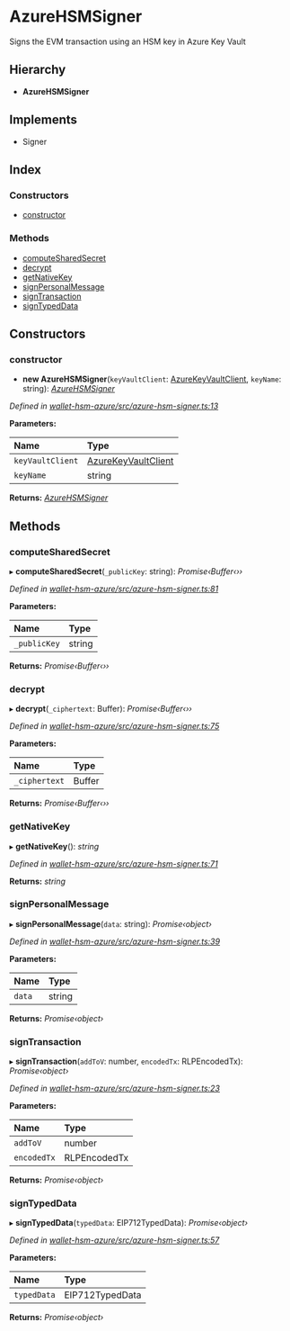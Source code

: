# AzureHSMSigner

Signs the EVM transaction using an HSM key in Azure Key Vault

## Hierarchy

* **AzureHSMSigner**

## Implements

* Signer

## Index

### Constructors

* [constructor]()

### Methods

* [computeSharedSecret]()
* [decrypt]()
* [getNativeKey]()
* [signPersonalMessage]()
* [signTransaction]()
* [signTypedData]()

## Constructors

### constructor

+ **new AzureHSMSigner**\(`keyVaultClient`: [AzureKeyVaultClient](), `keyName`: string\): [_AzureHSMSigner_]()

_Defined in_ [_wallet-hsm-azure/src/azure-hsm-signer.ts:13_](https://github.com/celo-org/celo-monorepo/blob/master/packages/sdk/wallets/wallet-hsm-azure/src/azure-hsm-signer.ts#L13)

**Parameters:**

| Name | Type |
| :--- | :--- |
| `keyVaultClient` | [AzureKeyVaultClient]() |
| `keyName` | string |

**Returns:** [_AzureHSMSigner_]()

## Methods

### computeSharedSecret

▸ **computeSharedSecret**\(`_publicKey`: string\): _Promise‹Buffer‹››_

_Defined in_ [_wallet-hsm-azure/src/azure-hsm-signer.ts:81_](https://github.com/celo-org/celo-monorepo/blob/master/packages/sdk/wallets/wallet-hsm-azure/src/azure-hsm-signer.ts#L81)

**Parameters:**

| Name | Type |
| :--- | :--- |
| `_publicKey` | string |

**Returns:** _Promise‹Buffer‹››_

### decrypt

▸ **decrypt**\(`_ciphertext`: Buffer\): _Promise‹Buffer‹››_

_Defined in_ [_wallet-hsm-azure/src/azure-hsm-signer.ts:75_](https://github.com/celo-org/celo-monorepo/blob/master/packages/sdk/wallets/wallet-hsm-azure/src/azure-hsm-signer.ts#L75)

**Parameters:**

| Name | Type |
| :--- | :--- |
| `_ciphertext` | Buffer |

**Returns:** _Promise‹Buffer‹››_

### getNativeKey

▸ **getNativeKey**\(\): _string_

_Defined in_ [_wallet-hsm-azure/src/azure-hsm-signer.ts:71_](https://github.com/celo-org/celo-monorepo/blob/master/packages/sdk/wallets/wallet-hsm-azure/src/azure-hsm-signer.ts#L71)

**Returns:** _string_

### signPersonalMessage

▸ **signPersonalMessage**\(`data`: string\): _Promise‹object›_

_Defined in_ [_wallet-hsm-azure/src/azure-hsm-signer.ts:39_](https://github.com/celo-org/celo-monorepo/blob/master/packages/sdk/wallets/wallet-hsm-azure/src/azure-hsm-signer.ts#L39)

**Parameters:**

| Name | Type |
| :--- | :--- |
| `data` | string |

**Returns:** _Promise‹object›_

### signTransaction

▸ **signTransaction**\(`addToV`: number, `encodedTx`: RLPEncodedTx\): _Promise‹object›_

_Defined in_ [_wallet-hsm-azure/src/azure-hsm-signer.ts:23_](https://github.com/celo-org/celo-monorepo/blob/master/packages/sdk/wallets/wallet-hsm-azure/src/azure-hsm-signer.ts#L23)

**Parameters:**

| Name | Type |
| :--- | :--- |
| `addToV` | number |
| `encodedTx` | RLPEncodedTx |

**Returns:** _Promise‹object›_

### signTypedData

▸ **signTypedData**\(`typedData`: EIP712TypedData\): _Promise‹object›_

_Defined in_ [_wallet-hsm-azure/src/azure-hsm-signer.ts:57_](https://github.com/celo-org/celo-monorepo/blob/master/packages/sdk/wallets/wallet-hsm-azure/src/azure-hsm-signer.ts#L57)

**Parameters:**

| Name | Type |
| :--- | :--- |
| `typedData` | EIP712TypedData |

**Returns:** _Promise‹object›_

